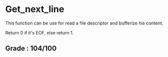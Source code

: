 # Get_next_line

This function can be use for read a file descriptor and bufferize his content. 

Return 0 if it's EOF, else return 1.

## Grade : 104/100
